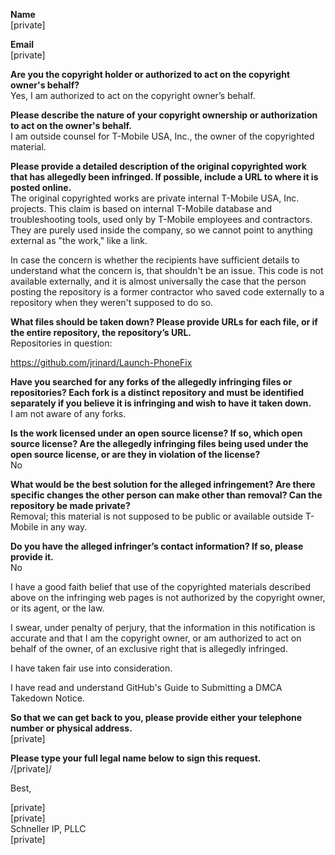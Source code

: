 **Name**  
[private]

 

**Email**  
[private]

 

**Are you the copyright holder or authorized to act on the copyright owner's behalf?**  
Yes, I am authorized to act on the copyright owner’s behalf.

 

**Please describe the nature of your copyright ownership or authorization to act on the owner's behalf.**  
I am outside counsel for T-Mobile USA, Inc., the owner of the copyrighted material.

 

**Please provide a detailed description of the original copyrighted work that has allegedly been infringed. If possible, include a URL to where it is posted online.**  
The original copyrighted works are private internal T-Mobile USA, Inc. projects. This claim is based on internal T-Mobile database and troubleshooting tools, used only by T-Mobile employees and contractors. They are purely used inside the company, so we cannot point to anything external as "the work," like a link. 


In case the concern is whether the recipients have sufficient details to understand what the concern is, that shouldn't be an issue. This code is not available externally, and it is almost universally the case that the person posting the repository is a former contractor who saved code externally to a repository when they weren't supposed to do so.

 

**What files should be taken down? Please provide URLs for each file, or if the entire repository, the repository’s URL.**  
Repositories in question:

https://github.com/jrinard/Launch-PhoneFix

 

**Have you searched for any forks of the allegedly infringing files or repositories? Each fork is a distinct repository and must be identified separately if you believe it is infringing and wish to have it taken down.**  
I am not aware of any forks.

 

**Is the work licensed under an open source license? If so, which open source license? Are the allegedly infringing files being used under the open source license, or are they in violation of the license?**  
No

 

**What would be the best solution for the alleged infringement? Are there specific changes the other person can make other than removal? Can the repository be made private?**  
Removal; this material is not supposed to be public or available outside T-Mobile in any way.

 

**Do you have the alleged infringer’s contact information? If so, please provide it.**  
No

 

I have a good faith belief that use of the copyrighted materials described above on the infringing web pages is not authorized by the copyright owner, or its agent, or the law.



I swear, under penalty of perjury, that the information in this notification is accurate and that I am the copyright owner, or am authorized to act on behalf of the owner, of an exclusive right that is allegedly infringed.



I have taken fair use into consideration.

 

I have read and understand GitHub's Guide to Submitting a DMCA Takedown Notice.

 

**So that we can get back to you, please provide either your telephone number or physical address.**  
[private]

 

**Please type your full legal name below to sign this request.**  
/[private]/

 

Best,


[private]  
[private]  
Schneller IP, PLLC  
[private]
